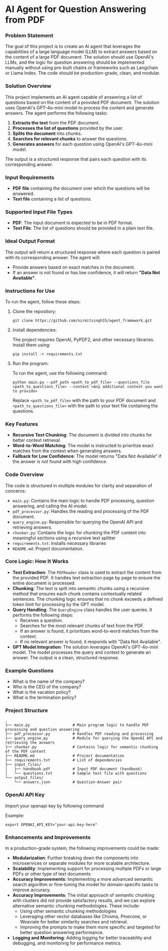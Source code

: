 # AI Agent for Question Answering from PDF

### Problem Statement

The goal of this project is to create an AI agent that leverages the capabilities of a large language model (LLM) to extract answers based on the content of a large PDF document. The solution should use OpenAI's LLMs, and the logic for question answering should be implemented manually without using pre-built chains or frameworks such as Langchain or Llama Index. The code should be production-grade, clean, and modular.

### Solution Overview

This project implements an AI agent capable of answering a list of questions based on the content of a provided PDF document. The solution uses OpenAI's GPT-4o-mini model to process the content and generate answers. The agent performs the following tasks:

1. **Extracts the text** from the PDF document.
2. **Processes the list of questions** provided by the user.
3. **Splits the document** into chunks.
4. **Searches for relevant chunks** to answer the questions.
5. **Generates answers** for each question using OpenAI's GPT-4o-mini model.

The output is a structured response that pairs each question with its corresponding answer.

### Input Requirements

- **PDF file** containing the document over which the questions will be answered.
- **Text file** containing a list of questions.

### Supported Input File Types

- **PDF**: The input document is expected to be in PDF format.
- **Text File**: The list of questions should be provided in a plain text file.

### Ideal Output Format

The output will return a structured response where each question is paired with its corresponding answer. The agent will:

- Provide answers based on exact matches in the document.
- If an answer is not found or has low confidence, it will return **"Data Not Available"**.

### Instructions for Use

To run the agent, follow these steps:

1. Clone the repository:

   `git clone https://github.com/nirmitsingh15/agent_framework.git`


2. Install dependencies:

   The project requires OpenAI, PyPDF2, and other necessary libraries. Install them using:

   `pip install -r requirements.txt`

3. Run the program:

   To run the agent, use the following command:

   `python main.py --pdf_path <path_to_pdf_file> --questions_file <path_to_questions_file> --context <Any additional context you want to provide>`

   Replace `<path_to_pdf_file>` with the path to your PDF document and `<path_to_questions_file>` with the path to your text file containing the questions.

### Key Features

- **Recursive Text Chunking**: The document is divided into chunks for better context retrieval.
- **Word-to-Word Matching**: The model is instructed to prioritize exact matches from the context when generating answers.
- **Fallback for Low Confidence**: The model returns "Data Not Available" if the answer is not found with high confidence.

### Code Overview

The code is structured in multiple modules for clarity and separation of concerns:

- `main.py`: Contains the main logic to handle PDF processing, question answering, and calling the AI model.
- `pdf_processor.py`: Handles the reading and processing of the PDF document.
- `query_engine.py`: Responsible for querying the OpenAI API and retrieving answers.
- `chunker.py`: Contains the logic for chunking the PDF content into meaningful sections using a recursive text splitter
- `requirements.txt`: Installs necessary libraries
- `README.md`: Project documentation.

### Core Logic: How It Works

- **Text Extraction**: The `PDFReader` class is used to extract the content from the provided PDF. It handles text extraction page by page to ensure the entire document is processed.
- **Chunking**: The text is split into semantic chunks using a recursive method that ensures each chunk contains contextually related sentences. The chunking logic ensures that no chunk exceeds a defined token limit for processing by the GPT model.
- **Query Handling**: The `QueryEngine` class handles the user queries. It performs the following steps:
  - Receives a question.
  - Searches for the most relevant chunks of text from the PDF.
  - If an answer is found, it prioritizes word-to-word matches from the context.
  - If no relevant answer is found, it responds with "Data Not Available".
- **GPT Model Integration**: The solution leverages OpenAI's GPT-4o-mini model. The model processes the query and context to generate an answer. The output is a clean, structured response.

### Example Questions

- What is the name of the company?
- Who is the CEO of the company?
- What is the vacation policy?
- What is the termination policy?

### Project Structure
```graphsql
.
├── main.py                   # Main program logic to handle PDF processing and question answering
├── pdf_processor.py          # Handles PDF reading and processing
├── query_engine.py           # Module for querying the OpenAI API and retrieving the answers
├── chunker.py                # Contains logic for semantic chunking of the PDF content
├── README.md                 # Project documentation
├── requirements.txt          # List of dependencies
├── input_files/             
│   ├── handbook.pdf          # Input PDF document (handbook)
│   └── questions.txt         # Sample text file with questions
└── output_files/             
    └── answers.json          # Question-Answer pair
```

### OpenAI API Key

Import your openapi key by following command

Example:

`export OPENAI_API_KEY="your-api-key-here"`

### Enhancements and Improvements

In a production-grade system, the following improvements could be made:

- **Modularization**: Further breaking down the components into microservices or separate modules for more scalable architecture.
- **Scalability**: Implementing support for processing multiple PDFs or large PDFs or other type of text documents
- **Accuracy Improvements**: Implementing a more advanced semantic search algorithm or fine-tuning the model for domain-specific tasks to improve accuracy.
- **Accuracy Improvements**: The initial approach of semantic chunking with clusters did not provide satisfactory results, and we can explore alternative semantic chunking methodologies. These include:
  - Using other semantic chunking methodologies
  - Leveraging other vector databases like Chroma, Pinecone, or Weaviate for better similarity searches and retrieval.
  - Improving the prompts to make them more specific and targeted for better question answering performance.
- **Logging and Monitoring**: Adding logging for better traceability and debugging, and monitoring for performance metrics.

